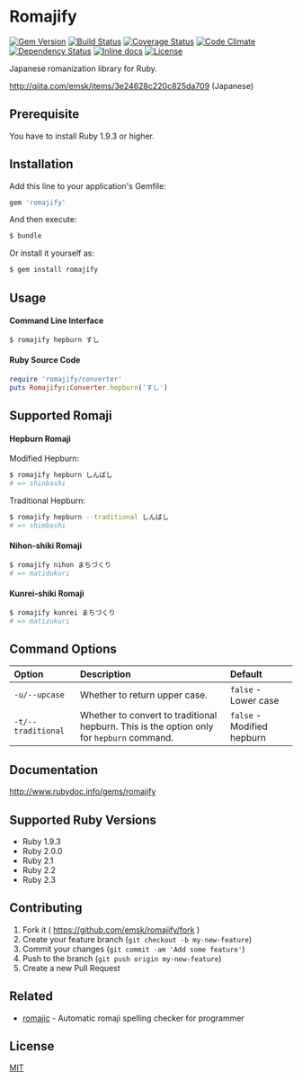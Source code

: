 # Romajify

[![Gem Version](https://badge.fury.io/rb/romajify.svg)](https://badge.fury.io/rb/romajify)
[![Build Status](https://travis-ci.org/emsk/romajify.svg?branch=master)](https://travis-ci.org/emsk/romajify)
[![Coverage Status](https://coveralls.io/repos/github/emsk/romajify/badge.svg?branch=master)](https://coveralls.io/github/emsk/romajify)
[![Code Climate](https://codeclimate.com/github/emsk/romajify/badges/gpa.svg)](https://codeclimate.com/github/emsk/romajify)
[![Dependency Status](https://gemnasium.com/emsk/romajify.svg)](https://gemnasium.com/emsk/romajify)
[![Inline docs](http://inch-ci.org/github/emsk/romajify.svg?branch=master)](http://inch-ci.org/github/emsk/romajify)
[![License](https://img.shields.io/badge/license-MIT-blue.svg)](LICENSE.txt)

Japanese romanization library for Ruby.

http://qiita.com/emsk/items/3e24628c220c825da709 (Japanese)

## Prerequisite

You have to install Ruby 1.9.3 or higher.

## Installation

Add this line to your application's Gemfile:

```ruby
gem 'romajify'
```

And then execute:

```sh
$ bundle
```

Or install it yourself as:

```sh
$ gem install romajify
```

## Usage

#### Command Line Interface

```sh
$ romajify hepburn すし
```

#### Ruby Source Code

```ruby
require 'romajify/converter'
puts Romajify::Converter.hepburn('すし')
```

## Supported Romaji

#### Hepburn Romaji

Modified Hepburn:

```sh
$ romajify hepburn しんばし
# => shinbashi
```

Traditional Hepburn:

```sh
$ romajify hepburn --traditional しんばし
# => shimbashi
```

#### Nihon-shiki Romaji

```sh
$ romajify nihon まちづくり
# => matidukuri
```

#### Kunrei-shiki Romaji

```sh
$ romajify kunrei まちづくり
# => matizukuri
```

## Command Options

| Option | Description | Default |
| :----- | :---------- | :------ |
| `-u/--upcase` | Whether to return upper case. | `false` - Lower case |
| `-t/--traditional` | Whether to convert to traditional hepburn. This is the option only for `hepburn` command. | `false` - Modified hepburn |

## Documentation

http://www.rubydoc.info/gems/romajify

## Supported Ruby Versions

* Ruby 1.9.3
* Ruby 2.0.0
* Ruby 2.1
* Ruby 2.2
* Ruby 2.3

## Contributing

1. Fork it ( https://github.com/emsk/romajify/fork )
2. Create your feature branch (`git checkout -b my-new-feature`)
3. Commit your changes (`git commit -am 'Add some feature'`)
4. Push to the branch (`git push origin my-new-feature`)
5. Create a new Pull Request

## Related

* [romajic](https://github.com/emsk/romajic) - Automatic romaji spelling checker for programmer

## License

[MIT](LICENSE.txt)
